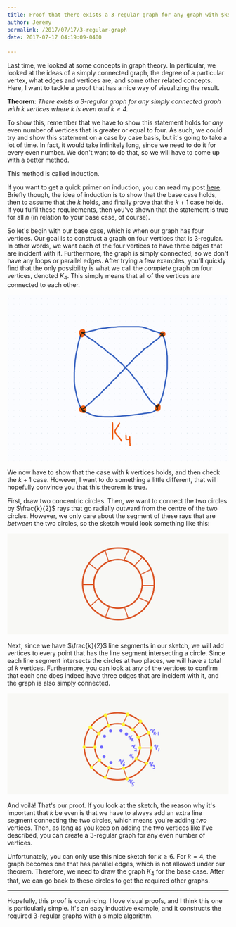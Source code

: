 ```yaml
---
title: Proof that there exists a 3-regular graph for any graph with $k$ vertices, with $k \geq 4$ and $k$ even	
author: Jeremy
permalink: /2017/07/17/3-regular-graph
date: 2017-07-17 04:19:09-0400

---
```


Last time, we looked at some concepts in graph theory. In particular, we looked at the ideas of a simply connected graph, the degree of a particular vertex, what edges and vertices are, and some other related concepts. Here, I want to tackle a proof that has a nice way of visualizing the result.

**Theorem**: *There exists a 3-regular graph for any simply connected graph with $k$ vertices where $k$ is even and $k \geq 4$.* 

To show this, remember that we have to show this statement holds for *any* even number of vertices that is greater or equal to four. As such, we could try and show this statement on a case by case basis, but it's going to take a lot of time. In fact, it would take infinitely long, since we need to do it for every even number. We don't want to do that, so we will have to come up with a better method.

This method is called induction.

If you want to get a quick primer on induction, you can read my post [here](/vertices-and-edges-(an-introduction-to-graph-theory)). Briefly though, the idea of induction is to show that the base case holds, then to assume that the $k$ holds, and finally prove that the $k+1$ case holds. If you fulfil these requirements, then you've shown that the statement is true for all $n$ (in relation to your base case, of course).

So let's begin with our base case, which is when our graph has four vertices. Our goal is to construct a graph on four vertices that is 3-regular. In other words, we want each of the four vertices to have three edges that are incident with it. Furthermore, the graph is simply connected, so we don't have any loops or parallel edges. After trying a few examples, you'll quickly find that the only possibility is what we call the *complete* graph on four vertices, denoted $K_4$. This simply means that all of the vertices are connected to each other.

![](/images/k4.png)

We now have to show that the case with $k$ vertices holds, and then check the $k+1$ case. However, I want to do something a little different, that will hopefully convince you that this theorem is true.

First, draw two concentric circles. Then, we want to connect the two circles by $\frac{k}{2}$ rays that go radially outward from the centre of the two circles. However, we only care about the segment of these rays that are *between* the two circles, so the sketch would look something like this:

![](/images/circles.png)

Next, since we have $\frac{k}{2}$ line segments in our sketch, we will add vertices to every point that has the line segment intersecting a circle. Since each line segment intersects the circles at two places, we will have a total of $k$ vertices. Furthermore, you can look at any of the vertices to confirm that each one does indeed have three edges that are incident with it, and the graph is also simply connected.

![](/images/circles_with_vertices.png)

And voilà! That's our proof. If you look at the sketch, the reason why it's important that $k$ be even is that we have to always add an extra line segment connecting the two circles, which means you're adding *two* vertices. Then, as long as you keep on adding the two vertices like I've described, you can create a 3-regular graph for any even number of vertices.

Unfortunately, you can only use this nice sketch for $k \geq 6$. For $k=4$, the graph becomes one that has parallel edges, which is not allowed under our theorem. Therefore, we need to draw the graph $K_4$ for the base case. After that, we can go back to these circles to get the required other graphs.

---

Hopefully, this proof is convincing. I love visual proofs, and I think this one is particularly simple. It's an easy inductive example, and it constructs the required 3-regular graphs with a simple algorithm.
